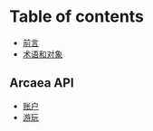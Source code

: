 # Table of contents

* [前言](README.md)
* [术语和对象](object.md)

## Arcaea API

* [账户](arcaea-api/user.md)
* [游玩](arcaea-api/music_play.md)

